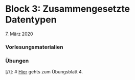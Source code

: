 # Block 3: Zusammengesetzte Datentypen

 7\. März 2020

### Vorlesungsmaterialien



### Übungen
[//]: # [Hier](uebungen4.md) gehts zum Übungsblatt 4.

